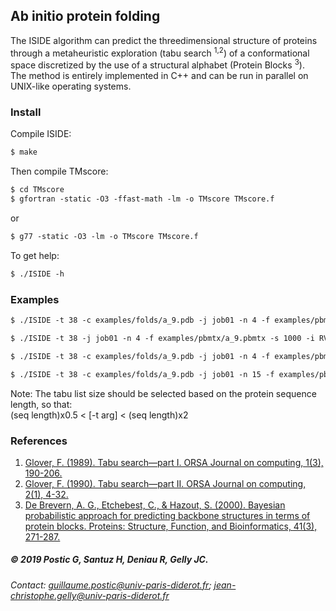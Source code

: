 ## Ab initio protein folding

The ISIDE algorithm can predict the threedimensional structure of proteins through a metaheuristic exploration (tabu search <sup>1,2</sup>) of a conformational space discretized by the use of a structural alphabet (Protein Blocks <sup>3</sup>).  
The method is entirely implemented in C++ and can be run in parallel on UNIX-like operating systems.

### Install

Compile ISIDE:
```markdown
$ make
```
Then compile TMscore:
```markdown
$ cd TMscore
$ gfortran -static -O3 -ffast-math -lm -o TMscore TMscore.f
```
or
```markdown
$ g77 -static -O3 -lm -o TMscore TMscore.f
```
To get help:
```markdown
$ ./ISIDE -h
```


### Examples

```markdown
$ ./ISIDE -t 38 -c examples/folds/a_9.pdb -j job01 -n 4 -f examples/pbmtx/a_9.pbmtx -s 1000
```
```markdown
$ ./ISIDE -t 38 -j job01 -n 4 -f examples/pbmtx/a_9.pbmtx -s 1000 -i RVIAMPSVRKYAREKGVDIRLVQGTGKNGRVLKEDIDAFLAG
```
```markdown
$ ./ISIDE -t 38 -c examples/folds/a_9.pdb -j job01 -n 4 -f examples/pbmtx/a_9.pbmtx -s 1000 -y 0.20
```
```markdown
$ ./ISIDE -t 38 -c examples/folds/a_9.pdb -j job01 -n 15 -f examples/pbmtx/a_9.pbmtx -s 1000 -r 0.08
```


Note: The tabu list size should be selected based on the protein sequence length, so that:  
(seq length)x0.5 < [-t arg] < (seq length)x2

### References
1. [Glover, F. (1989). Tabu search—part I. ORSA Journal on computing, 1(3), 190-206.](https://pubsonline.informs.org/doi/abs/10.1287/ijoc.1.3.190)
2. [Glover, F. (1990). Tabu search—part II. ORSA Journal on computing, 2(1), 4-32.](https://pubsonline.informs.org/doi/abs/10.1287/ijoc.2.1.4)
3. [De Brevern, A. G., Etchebest, C., & Hazout, S. (2000). Bayesian probabilistic approach for predicting backbone structures in terms of protein blocks. Proteins: Structure, Function, and Bioinformatics, 41(3), 271-287.](https://onlinelibrary.wiley.com/doi/full/10.1002/1097-0134%2820001115%2941%3A3%3C271%3A%3AAID-PROT10%3E3.0.CO%3B2-Z)


##### © 2019 Postic G, Santuz H, Deniau R, Gelly JC.
###### Contact: [guillaume.postic@univ-paris-diderot.fr](mailto:guillaume.postic@univ-paris-diderot.fr); [jean-christophe.gelly@univ-paris-diderot.fr](mailto:jean-christophe.gelly@univ-paris-diderot.fr)
